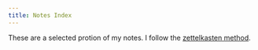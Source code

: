 ```yaml
---
title: Notes Index
---
```


These are a selected protion of my notes. I follow the [zettelkasten method](https://zettelkasten.de/overview/).
